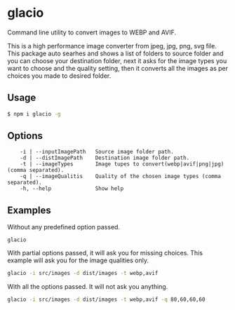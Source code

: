 # glacio

Command line utility to convert images to WEBP and AVIF.

This is a high performance image converter from jpeg, jpg, png, svg file. This package auto searhes and shows a list of folders to source folder and you can choose your destination folder, next it asks for the image types you want to choose and the quality setting, then it converts all the images as per choices you made to desired folder.

## Usage

```sh
$ npm i glacio -g
```

## Options

```
    -i | --inputImagePath   Source image folder path.
    -d | --distImagePath    Destination image folder path.
    -t | --imageTypes       Image tupes to convert(webp|avif|png|jpg) (comma separated).
    -q | --imageQualitis    Quality of the chosen image types (comma separated).
    -h, --help              Show help
```

## Examples
Without any predefined option passed.
```sh,
glacio 
```
With partial options passed, it will ask you for missing choices. This example will ask you for the image qualities only.

```sh
glacio -i src/images -d dist/images -t webp,avif
```
With all the options passed. It will not ask you anything.
```sh
glacio -i src/images -d dist/images -t webp,avif -q 80,60,60,60
```
